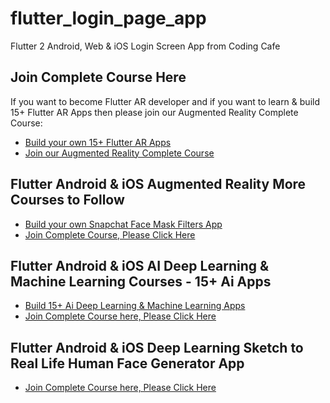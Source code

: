 # flutter_login_page_app

Flutter 2 Android, Web & iOS Login Screen App from Coding Cafe

## Join Complete Course Here

If you want to become Flutter AR developer and if you want to learn & build 15+ Flutter AR Apps
then please join our Augmented Reality Complete Course:

- [Build your own 15+ Flutter AR Apps](https://www.udemy.com/course/flutter-arkit-course-build-15-augmented-reality-ios-apps/?referralCode=B8190D9CECB8D5771B4A)
- [Join our Augmented Reality Complete Course](https://www.udemy.com/course/flutter-arkit-course-build-15-augmented-reality-ios-apps/?referralCode=B8190D9CECB8D5771B4A)


## Flutter Android & iOS Augmented Reality More Courses to Follow

- [Build your own Snapchat Face Mask Filters App](https://www.udemy.com/course/build-flutter-ar-face-filters-app-like-snapchat-filters-2021/?referralCode=380AF6E44C2BAB2A6040)
- [Join Complete Course, Please Click Here](https://www.udemy.com/course/build-flutter-ar-face-filters-app-like-snapchat-filters-2021/?referralCode=380AF6E44C2BAB2A6040)


## Flutter Android & iOS AI Deep Learning & Machine Learning Courses - 15+ Ai Apps

- [Build 15+ Ai Deep Learning & Machine Learning Apps](https://www.udemy.com/course/flutter-artificial-intelligence-course-build-15-ai-apps/?referralCode=477033A2DC5E6E8BF740)
- [Join Complete Course here, Please Click Here](https://www.udemy.com/course/flutter-artificial-intelligence-course-build-15-ai-apps/?referralCode=477033A2DC5E6E8BF740)


## Flutter Android & iOS Deep Learning Sketch to Real Life Human Face Generator App

- [Join Complete Course here, Please Click Here](https://www.udemy.com/course/build-drawing-to-real-life-generator-app-using-flutter/?referralCode=2B3114D7C89C0BEDBCF0)
